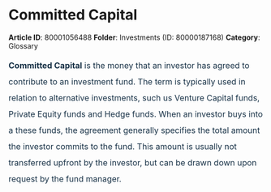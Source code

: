 # Committed Capital

**Article ID**: 80001056488
**Folder**: Investments (ID: 80000187168)
**Category**: Glossary

<p data-identifyelement="491" style="box-sizing: border-box; margin: 0px 0px 0px 0in; font-size: 15px; line-height: 30px; word-break: normal; overflow-wrap: break-word; color: rgb(24, 50, 71); font-family: -apple-system, BlinkMacSystemFont, "Segoe UI", Roboto, "Helvetica Neue", Arial, sans-serif; font-style: normal; font-variant-ligatures: normal; font-variant-caps: normal; font-weight: 400; letter-spacing: normal; orphans: 2; text-indent: 0px; text-transform: none; white-space: normal; widows: 2; word-spacing: 0px; -webkit-text-stroke-width: 0px;  text-decoration-thickness: initial; text-decoration-style: initial; text-decoration-color: initial; text-align: justify;"><span data-identifyelement="492" dir="ltr" style="box-sizing: border-box; font-size: 16px; line-height: 32px;"><strong data-identifyelement="493" dir="ltr" style="box-sizing: border-box; font-weight: 700;">Committed Capital</strong> <span dir="ltr" style="color: rgb(24, 50, 71); font-family: -apple-system, BlinkMacSystemFont, "Segoe UI", Roboto, "Helvetica Neue", Arial, sans-serif; font-size: 16px; font-style: normal; font-variant-ligatures: normal; font-variant-caps: normal; font-weight: 400; letter-spacing: normal; orphans: 2; text-align: justify; text-indent: 0px; text-transform: none; white-space: normal; widows: 2; word-spacing: 0px; -webkit-text-stroke-width: 0px;  text-decoration-thickness: initial; text-decoration-style: initial; text-decoration-color: initial; display: inline !important; float: none;">is the money that an investor has agreed to contribute to an investment fund. The term is typically used in relation to alternative investments, such us Venture Capital funds, Private Equity funds and Hedge funds. When an investor buys into a these funds, the agreement generally specifies the total amount the investor commits to the fund. This amount is usually not transferred upfront by the investor, but can be drawn down upon request by the fund manager. </span></span></p><p dir="ltr"><span dir="ltr" style="color: rgb(24, 50, 71); font-family: -apple-system, BlinkMacSystemFont, "Segoe UI", Roboto, "Helvetica Neue", Arial, sans-serif; font-size: 16px; font-style: normal; font-variant-ligatures: normal; font-variant-caps: normal; font-weight: 400; letter-spacing: normal; orphans: 2; text-align: justify; text-indent: 0px; text-transform: none; white-space: normal; widows: 2; word-spacing: 0px; -webkit-text-stroke-width: 0px;  text-decoration-thickness: initial; text-decoration-style: initial; text-decoration-color: initial; display: inline !important; float: none;"><a href="https://support.exirio.com/en/support/solutions/articles/80000882586"></a><a href="https://support.exirio.com/en/support/solutions/articles/80000369033"></a><a href="https://support.exirio.com/en/support/solutions/articles/80000369034"></a></span></p>